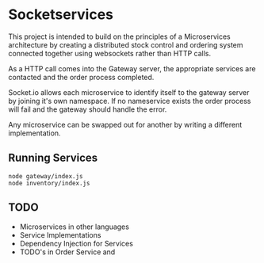 # Socketservices

This project is intended to build on the principles of a Microservices architecture by creating a distributed stock control and ordering system connected together using websockets rather than HTTP calls.

As a HTTP call comes into the Gateway server, the appropriate services are contacted and the order process completed.

Socket.io allows each microservice to identify itself to the gateway server by joining it's own namespace.  If no nameservice exists the order process will fail and the gateway should handle the error.

Any microservice can be swapped out for another by writing a different implementation.

## Running Services

```
node gateway/index.js
node inventory/index.js
```

## TODO
- Microservices in other languages
- Service Implementations
- Dependency Injection for Services
- TODO's in Order Service and
